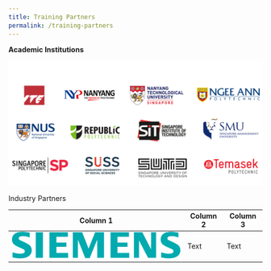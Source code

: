 ```yaml
---
title: Training Partners
permalink: /training-partners
---
```

**Academic Institutions**

![Alt text for image on Isomer site](/images/AICAC.png)

Industry Partners



| Column 1 | Column 2 | Column 3 |
| -------- | -------- | -------- |
|<a href="https://www.siemens.com/global/en.html"><img alt="Siemens" src="/images/banners-and-logos/Logo_Siemens_sie-logo-petrol-cmyk.png"></a>| Text     | Text     |